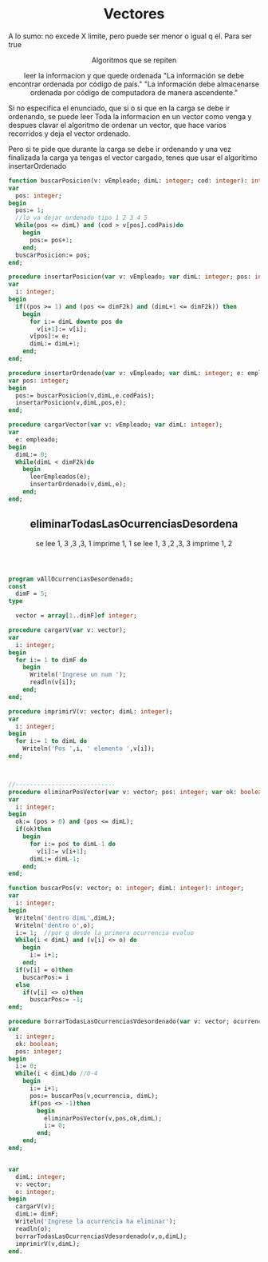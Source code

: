 <h1 align="center"> Vectores </h1>
<p>A lo sumo: no excede X limite, pero puede ser menor o igual q el. Para ser true<p>
<p align="center">Algoritmos que se repiten</p>


<p align="center"> leer la informacion y que quede ordenada 
"La información se debe encontrar ordenada por código de país." "La información debe almacenarse ordenada por código de
computadora de manera ascendente."
 </p>
<p>Si no especifica el enunciado, que si o si que en la carga se debe ir ordenando, se puede leer Toda la informacion en un vector como venga y despues
clavar el algoritmo de ordenar un vector, que hace varios recorridos y deja el vector ordenado.

Pero si te pide que durante la carga se debe ir ordenando y una vez finalizada la carga ya tengas el vector cargado, tenes que usar el algoritimo insertarOrdenado
</p>
  
```pas 
function buscarPosicion(v: vEmpleado; dimL: integer; cod: integer): integer;
var
  pos: integer;
begin
  pos:= 1;
  //lo va dejar ordenado tipo 1 2 3 4 5
  While(pos <= dimL) and (cod > v[pos].codPais)do
    begin
      pos:= pos+1;
    end;
  buscarPosicion:= pos;
end;

procedure insertarPosicion(var v: vEmpleado; var dimL: integer; pos: integer; e: empleado);
var
  i: integer;
begin
  if((pos >= 1) and (pos <= dimF2k) and (dimL+1 <= dimF2k)) then
    begin
      for i:= dimL downto pos do
        v[i+1]:= v[i];
      v[pos]:= e;
      dimL:= dimL+1;
    end;
end;

procedure insertarOrdenado(var v: vEmpleado; var dimL: integer; e: empleado);
var pos: integer;
begin
  pos:= buscarPosicion(v,dimL,e.codPais);
  insertarPosicion(v,dimL,pos,e);
end;

procedure cargarVector(var v: vEmpleado; var dimL: integer);
var
  e: empleado;
begin
  dimL:= 0;
  While(dimL < dimF2k)do
    begin
      leerEmpleados(e);
      insertarOrdenado(v,dimL,e);
    end;
end;
```












<h2 align="center">eliminarTodasLasOcurrenciasDesordena</h2>

<p align="center"> se lee 1, 3 ,3 ,3, 1
imprime 1, 1
se lee 1, 3 ,2 ,3, 3
imprime 1, 2
 </p>

```pas



program vAllOcurrenciasDesordenado;
const
  dimF = 5;
type

  vector = array[1..dimF]of integer;

procedure cargarV(var v: vector);
var
  i: integer;
begin
  for i:= 1 to dimF do  
    begin
      Writeln('Ingrese un num ');
      readln(v[i]);
    end;
end;

procedure imprimirV(v: vector; dimL: integer);
var
  i: integer;
begin
  for i:= 1 to dimL do
    Writeln('Pos ',i, ' elemento ',v[i]);
end;



//----------------------------
procedure eliminarPosVector(var v: vector; pos: integer; var ok: boolean; var dimL: integer);
var
  i: integer;
begin
  ok:= (pos > 0) and (pos <= dimL);
  if(ok)then
    begin
      for i:= pos to dimL-1 do
        v[i]:= v[i+1];
      dimL:= dimL-1;
    end;
end;

function buscarPos(v: vector; o: integer; dimL: integer): integer;
var
  i: integer;
begin
  Writeln('dentro dimL',dimL);
  Writeln('dentro o',o);
  i:= 1;  //por q desde la primera ocurrencia evaluo
  While(i < dimL) and (v[i] <> o) do
    begin
      i:= i+1;
    end;
  if(v[i] = o)then  
    buscarPos:= i
  else  
    if(v[i] <> o)then 
      buscarPos:= -1;
end;

procedure borrarTodasLasOcurrenciasVdesordenado(var v: vector; ocurrencia: integer; var dimL: integer);
var
  i: integer;
  ok: boolean;
  pos: integer;
begin
  i:= 0;
  While(i < dimL)do //0-4
    begin
      i:= i+1;
      pos:= buscarPos(v,ocurrencia, dimL);
      if(pos <> -1)then
        begin       
          eliminarPosVector(v,pos,ok,dimL);
          i:= 0;
        end;  
    end; 
end;


var
  dimL: integer;
  v: vector;
  o: integer;
begin
  cargarV(v);
  dimL:= dimF;
  Writeln('Ingrese la ocurrencia ha eliminar');
  readln(o);
  borrarTodasLasOcurrenciasVdesordenado(v,o,dimL);
  imprimirV(v,dimL);
end.

```